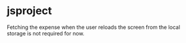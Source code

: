 # jsproject
Fetching the expense when the user reloads the screen from the local storage is not required for now.
